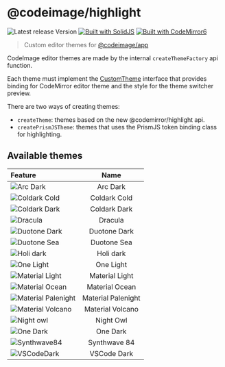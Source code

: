 # @codeimage/highlight

![Latest release Version](https://img.shields.io/badge/dynamic/json?style=for-the-badge&color=success&label=Version&query=version&url=https%3A%2F%2Fraw.githubusercontent.com%2Friccardoperra%2Fcodeimage%2Fmain%2Fpackages%2Ftheme%2Fpackage.json)
[![Built with SolidJS](https://img.shields.io/badge/Built%20with-SolidJS-blue?style=for-the-badge)](https://github.com/solidjs/solid)
[![Built with CodeMirror6](https://img.shields.io/badge/Built%20with-CodeMirror6-blue?style=for-the-badge)](https://codemirror.net/6/)

> Custom editor themes for [@codeimage/app](https://github.com/riccardoperra/codeimage/tree/main/apps/codeimage)

CodeImage editor themes are made by the internal `createThemeFactory` api function.

Each theme must implement the [CustomTheme](./src/lib/core/custom-theme.ts) interface that provides binding for
CodeMirror editor theme and the style for the theme switcher preview.

There are two ways of creating themes:

- `createTheme`: themes based on the new @codemirror/highlight api.
- `createPrismJSTheme`: themes that uses the PrismJS token binding class for highlighting.

## Available themes

| Feature                                                |        Name        |
|:-------------------------------------------------------|:------------------:|
| ![Arc Dark](./assets/arc-dark.png)                     |      Arc Dark      |
| ![Coldark Cold](./assets/coldark-cold.png)             |    Coldark Cold    |
| ![Coldark Dark](./assets/coldark-dark.png)             |    Coldark Dark    |
| ![Dracula](./assets/dracula.png)                       |      Dracula       |
| ![Duotone Dark](./assets/duotone-dark.png)             |    Duotone Dark    |
| ![Duotone Sea](./assets/duotone-sea.png)               |    Duotone Sea     |
| ![Holi dark](./assets/holi-dark.png)                   |     Holi dark      |
| ![One Light](./assets/light.png)                       |     One Light      |
| ![Material Light](./assets/material-light.png)         |   Material Light   |
| ![Material Ocean](./assets/material-ocean.png)         |   Material Ocean   |
| ![Material Palenight](./assets/material-palenight.png) | Material Palenight |
| ![Material Volcano](./assets/material-volcano.png)     |  Material Volcano  |
| ![Night owl](./assets/night-owl.png)                   |     Night Owl      |
| ![One Dark](./assets/one-dark.png)                     |      One Dark      |
| ![Synthwave84](./assets/synthwave84.png)               |    Synthwave 84    |
| ![VSCodeDark](./assets/vscode-dark.png)                |  VSCode Dark       |


